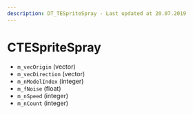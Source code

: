 ```yaml
---
description: DT_TESpriteSpray - Last updated at 20.07.2019
---
```


# CTESpriteSpray


* `m_vecOrigin` (vector)
* `m_vecDirection` (vector)
* `m_nModelIndex` (integer)
* `m_fNoise` (float)
* `m_nSpeed` (integer)
* `m_nCount` (integer)